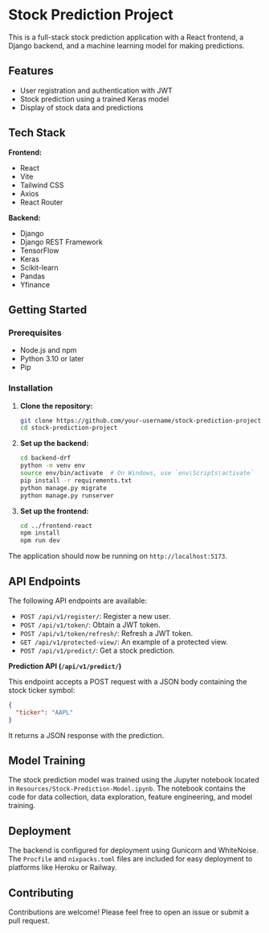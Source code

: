 # Stock Prediction Project

This is a full-stack stock prediction application with a React frontend, a Django backend, and a machine learning model for making predictions.

## Features

*   User registration and authentication with JWT
*   Stock prediction using a trained Keras model
*   Display of stock data and predictions

## Tech Stack

**Frontend:**

*   React
*   Vite
*   Tailwind CSS
*   Axios
*   React Router

**Backend:**

*   Django
*   Django REST Framework
*   TensorFlow
*   Keras
*   Scikit-learn
*   Pandas
*   Yfinance

## Getting Started

### Prerequisites

*   Node.js and npm
*   Python 3.10 or later
*   Pip

### Installation

1.  **Clone the repository:**

    ```bash
    git clone https://github.com/your-username/stock-prediction-project.git
    cd stock-prediction-project
    ```

2.  **Set up the backend:**

    ```bash
    cd backend-drf
    python -m venv env
    source env/bin/activate  # On Windows, use `env\Scripts\activate`
    pip install -r requirements.txt
    python manage.py migrate
    python manage.py runserver
    ```

3.  **Set up the frontend:**

    ```bash
    cd ../frontend-react
    npm install
    npm run dev
    ```

The application should now be running on `http://localhost:5173`.

## API Endpoints

The following API endpoints are available:

*   `POST /api/v1/register/`: Register a new user.
*   `POST /api/v1/token/`: Obtain a JWT token.
*   `POST /api/v1/token/refresh/`: Refresh a JWT token.
*   `GET /api/v1/protected-view/`: An example of a protected view.
*   `POST /api/v1/predict/`: Get a stock prediction.

**Prediction API (`/api/v1/predict/`)**

This endpoint accepts a POST request with a JSON body containing the stock ticker symbol:

```json
{
  "ticker": "AAPL"
}
```

It returns a JSON response with the prediction.

## Model Training

The stock prediction model was trained using the Jupyter notebook located in `Resources/Stock-Prediction-Model.ipynb`. The notebook contains the code for data collection, data exploration, feature engineering, and model training.

## Deployment

The backend is configured for deployment using Gunicorn and WhiteNoise. The `Procfile` and `nixpacks.toml` files are included for easy deployment to platforms like Heroku or Railway.

## Contributing

Contributions are welcome! Please feel free to open an issue or submit a pull request.
